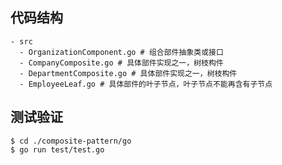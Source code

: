 ## 代码结构
```shell
- src
  - OrganizationComponent.go # 组合部件抽象类或接口
  - CompanyComposite.go # 具体部件实现之一，树枝构件
  - DepartmentComposite.go # 具体部件实现之一，树枝构件
  - EmployeeLeaf.go # 具体部件的叶子节点，叶子节点不能再含有子节点
```

## 测试验证

```shell
$ cd ./composite-pattern/go
$ go run test/test.go
```
